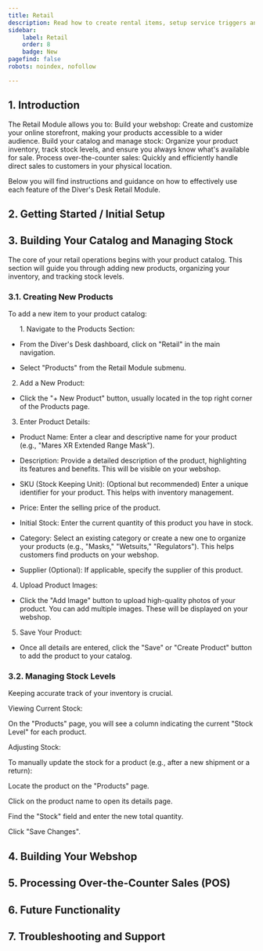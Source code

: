 ```yaml
---
title: Retail
description: Read how to create rental items, setup service triggers and assign gear to participants
sidebar:
    label: Retail
    order: 8
    badge: New
pagefind: false
robots: noindex, nofollow

---
```


<h2>1. Introduction</h2>

The Retail Module allows you to:
Build your webshop: Create and customize your online storefront, making your products accessible to a wider audience.
Build your catalog and manage stock: Organize your product inventory, track stock levels, and ensure you always know what's available for sale.
Process over-the-counter sales: Quickly and efficiently handle direct sales to customers in your physical location.

Below you will find instructions and guidance on how to effectively use each feature of the Diver's Desk Retail Module.

<h2>2. Getting Started / Initial Setup</h2>



<h2>3. Building Your Catalog and Managing Stock</h2>

The core of your retail operations begins with your product catalog. This section will guide you through adding new products, organizing your inventory, and tracking stock levels.

<h3>3.1. Creating New Products</h3>

To add a new item to your product catalog:

<ol>1. Navigate to the Products Section:</ol>

- From the Diver's Desk dashboard, click on "Retail" in the main navigation.

- Select "Products" from the Retail Module submenu.

2. Add a New Product:

- Click the "+ New Product" button, usually located in the top right corner of the Products page.

3. Enter Product Details:

- Product Name: Enter a clear and descriptive name for your product (e.g., "Mares XR Extended Range Mask").

- Description: Provide a detailed description of the product, highlighting its features and benefits. This will be visible on your webshop.

- SKU (Stock Keeping Unit): (Optional but recommended) Enter a unique identifier for your product. This helps with inventory management.

- Price: Enter the selling price of the product.

- Initial Stock: Enter the current quantity of this product you have in stock.

- Category: Select an existing category or create a new one to organize your products (e.g., "Masks," "Wetsuits," "Regulators"). This helps customers find products on your webshop.

- Supplier (Optional): If applicable, specify the supplier of this product.

4. Upload Product Images:

- Click the "Add Image" button to upload high-quality photos of your product. You can add multiple images. These will be displayed on your webshop.

5. Save Your Product:

- Once all details are entered, click the "Save" or "Create Product" button to add the product to your catalog.

<h3>3.2. Managing Stock Levels</h3>
Keeping accurate track of your inventory is crucial.

Viewing Current Stock:

On the "Products" page, you will see a column indicating the current "Stock Level" for each product.

Adjusting Stock:

To manually update the stock for a product (e.g., after a new shipment or a return):

Locate the product on the "Products" page.

Click on the product name to open its details page.

Find the "Stock" field and enter the new total quantity.

Click "Save Changes".

<h2>4. Building Your Webshop</h2> 

<h2>5. Processing Over-the-Counter Sales (POS)</h2>

<h2>6. Future Functionality</h2>

<h2>7. Troubleshooting and Support</h2>